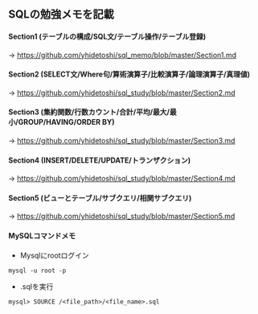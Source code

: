 ## SQLの勉強メモを記載


#### Section1 (テーブルの構成/SQL文/テーブル操作/テーブル登録)

→ https://github.com/yhidetoshi/sql_memo/blob/master/Section1.md

#### Section2 (SELECT文/Where句/算術演算子/比較演算子/論理演算子/真理値)

→ https://github.com/yhidetoshi/sql_study/blob/master/Section2.md

#### Section3 (集約関数/行数カウント/合計/平均/最大/最小/GROUP/HAVING/ORDER BY)

→ https://github.com/yhidetoshi/sql_study/blob/master/Section3.md

#### Section4 (INSERT/DELETE/UPDATE/トランザクション)

→ https://github.com/yhidetoshi/sql_study/blob/master/Section4.md

#### Section5 (ビューとテーブル/サブクエリ/相関サブクエリ)

→ https://github.com/yhidetoshi/sql_study/blob/master/Section5.md


#### MySQLコマンドメモ
- Mysqlにrootログイン
```
mysql -u root -p
```
- .sqlを実行 
```
mysql> SOURCE /<file_path>/<file_name>.sql
```


